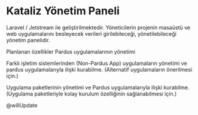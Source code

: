 # Kataliz Yönetim Paneli

Laravel / Jetstream ile geliştirilmektedir. Yöneticilerin projenin masaüstü ve web uygulamalarını besleyecek verileri
girilebileceği, yönetilebileceği yönetim panelidir.

Planlanan özellikler Pardus uygulamalarının yönetimi

Farklı işletim sistemlerinden (Non-Pardus App) uygulamaların yönetimi ve pardus uygulamalarıyla ilişki kurabilme.
(Alternatif uygulamaların önerilmesi için.)

Uygulama paketlerinin yönetimi ve Pardus uygulamalarıyla ilişki kurabilme. (Uygulama paketleriyle kolay kurulum
özelliğinin sağlanabilmesi için.)


@willUpdate
